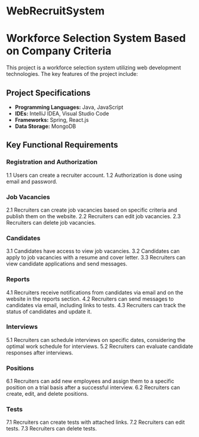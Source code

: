 # WebRecruitSystem

# Workforce Selection System Based on Company Criteria

This project is a workforce selection system utilizing web development technologies. The key features of the project include:

## Project Specifications
- **Programming Languages:** Java, JavaScript
- **IDEs:** IntelliJ IDEA, Visual Studio Code
- **Frameworks:** Spring, React.js
- **Data Storage:** MongoDB

## Key Functional Requirements

### Registration and Authorization
1.1 Users can create a recruiter account.
1.2 Authorization is done using email and password.

### Job Vacancies
2.1 Recruiters can create job vacancies based on specific criteria and publish them on the website.
2.2 Recruiters can edit job vacancies.
2.3 Recruiters can delete job vacancies.

### Candidates
3.1 Candidates have access to view job vacancies.
3.2 Candidates can apply to job vacancies with a resume and cover letter.
3.3 Recruiters can view candidate applications and send messages.

### Reports
4.1 Recruiters receive notifications from candidates via email and on the website in the reports section.
4.2 Recruiters can send messages to candidates via email, including links to tests.
4.3 Recruiters can track the status of candidates and update it.

### Interviews
5.1 Recruiters can schedule interviews on specific dates, considering the optimal work schedule for interviews.
5.2 Recruiters can evaluate candidate responses after interviews.

### Positions
6.1 Recruiters can add new employees and assign them to a specific position on a trial basis after a successful interview.
6.2 Recruiters can create, edit, and delete positions.

### Tests
7.1 Recruiters can create tests with attached links.
7.2 Recruiters can edit tests.
7.3 Recruiters can delete tests. 